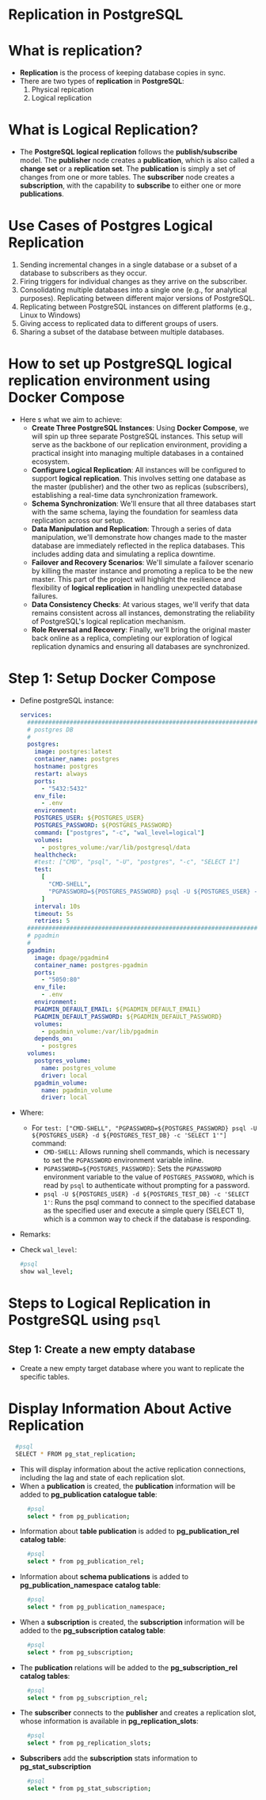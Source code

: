 # Replication in PostgreSQL

# What is replication?

- **Replication** is the process of keeping database copies in sync.
- There are two types of **replication** in **PostgreSQL**:
  1. Physical repication
  2. Logical replication

# What is Logical Replication?

- The **PostgreSQL logical replication** follows the **publish/subscribe** model. The **publisher** node creates a **publication**, which is also called a **change set** or a **replication set**. The **publication** is simply a set of changes from one or more tables. The **subscriber** node creates a **subscription**, with the capability to **subscribe** to either one or more **publications**.

# Use Cases of Postgres Logical Replication

1. Sending incremental changes in a single database or a subset of a database to subscribers as they occur.
2. Firing triggers for individual changes as they arrive on the subscriber.
3. Consolidating multiple databases into a single one (e.g., for analytical purposes). Replicating between different major versions of PostgreSQL.
4. Replicating between PostgreSQL instances on different platforms (e.g., Linux to Windows)
5. Giving access to replicated data to different groups of users.
6. Sharing a subset of the database between multiple databases.

# How to set up PostgreSQL logical replication environment using Docker Compose

- Here s what we aim to achieve:
  - **Create Three PostgreSQL Instances**: Using **Docker Compose**, we will spin up three separate PostgreSQL instances. This setup will serve as the backbone of our replication environment, providing a practical insight into managing multiple databases in a contained ecosystem.
  - **Configure Logical Replication**: All instances will be configured to support **logical replication**. This involves setting one database as the master (publisher) and the other two as replicas (subscribers), establishing a real-time data synchronization framework.
  - **Schema Synchronization**: We'll ensure that all three databases start with the same schema, laying the foundation for seamless data replication across our setup.
  - **Data Manipulation and Replication**: Through a series of data manipulation, we'll demonstrate how changes made to the master database are immediately reflected in the replica databases. This includes adding data and simulating a replica downtime.
  - **Failover and Recovery Scenarios**: We'll simulate a failover scenario by killing the master instance and promoting a replica to be the new master. This part of the project will highlight the resilience and flexibility of **logical replication** in handling unexpected database failures.
  - **Data Consistency Checks**: At various stages, we'll verify that data remains consistent across all instances, demonstrating the reliability of PostgreSQL's logical replication mechanism.
  - **Role Reversal and Recovery**: Finally, we'll bring the original master back online as a replica, completing our exploration of logical replication dynamics and ensuring all databases are synchronized.

# Step 1: Setup Docker Compose

- Define postgreSQL instance:

  ```yml
  services:
    ############################################################################
    # postgres DB
    #
    postgres:
      image: postgres:latest
      container_name: postgres
      hostname: postgres
      restart: always
      ports:
        - "5432:5432"
      env_file:
        - .env
      environment:
      POSTGRES_USER: ${POSTGRES_USER}
      POSTGRES_PASSWORD: ${POSTGRES_PASSWORD}
      command: ["postgres", "-c", "wal_level=logical"]
      volumes:
        - postgres_volume:/var/lib/postgresql/data
      healthcheck:
      #test: ["CMD", "psql", "-U", "postgres", "-c", "SELECT 1"]
      test:
        [
          "CMD-SHELL",
          "PGPASSWORD=${POSTGRES_PASSWORD} psql -U ${POSTGRES_USER} -d ${POSTGRES_TEST_DB} -c 'SELECT 1'",
        ]
      interval: 10s
      timeout: 5s
      retries: 5
    ############################################################################
    # pgadmin
    #
    pgadmin:
      image: dpage/pgadmin4
      container_name: postgres-pgadmin
      ports:
        - "5050:80"
      env_file:
        - .env
      environment:
      PGADMIN_DEFAULT_EMAIL: ${PGADMIN_DEFAULT_EMAIL}
      PGADMIN_DEFAULT_PASSWORD: ${PGADMIN_DEFAULT_PASSWORD}
      volumes:
        - pgadmin_volume:/var/lib/pgadmin
      depends_on:
        - postgres
    volumes:
      postgres_volume:
        name: postgres_volume
        driver: local
      pgadmin_volume:
        name: pgadmin_volume
        driver: local
  ```

- Where:
  - For `test: ["CMD-SHELL", "PGPASSWORD=${POSTGRES_PASSWORD} psql -U ${POSTGRES_USER} -d ${POSTGRES_TEST_DB} -c 'SELECT 1'"]` command:
    - `CMD-SHELL`: Allows running shell commands, which is necessary to set the `PGPASSWORD` environment variable inline.
    - `PGPASSWORD=${POSTGRES_PASSWORD}`: Sets the `PGPASSWORD` environment variable to the value of `POSTGRES_PASSWORD`, which is read by `psql` to authenticate without prompting for a password.
    - `psql -U ${POSTGRES_USER} -d ${POSTGRES_TEST_DB} -c 'SELECT 1'`: Runs the psql command to connect to the specified database as the specified user and execute a simple query (SELECT 1), which is a common way to check if the database is responding.
- Remarks:
- Check `wal_level`:

  ```sh
  #psql
  show wal_level;
  ```

# Steps to Logical Replication in PostgreSQL using `psql`

## Step 1: Create a new empty database

- Create a new empty target database where you want to replicate the specific tables.

# Display Information About Active Replication

```sh
  #psql
  SELECT * FROM pg_stat_replication;
```

- This will display information about the active replication connections, including the lag and state of each replication slot.
- When a **publication** is created, the **publication** information will be added to **pg_publication catalogue table**:
  ```sh
    #psql
    select * from pg_publication;
  ```
- Information about **table publication** is added to **pg_publication_rel catalog table**:
  ```sh
    #psql
    select * from pg_publication_rel;
  ```
- Information about **schema publications** is added to **pg_publication_namespace catalog table**:
  ```sh
    #psql
    select * from pg_publication_namespace;
  ```
- When a **subscription** is created, the **subscription** information will be added to the **pg_subscription catalog table**:
  ```sh
    #psql
    select * from pg_subscription;
  ```
- The **publication** relations will be added to the **pg_subscription_rel catalog tables**:
  ```sh
    #psql
    select * from pg_subscription_rel;
  ```
- The **subscriber** connects to the **publisher** and creates a replication slot, whose information is available in **pg_replication_slots**:
  ```sh
    #psql
    select * from pg_replication_slots;
  ```
- **Subscribers** add the **subscription** stats information to **pg_stat_subscription**
  ```sh
    #psql
    select * from pg_stat_subscription;
  ```
